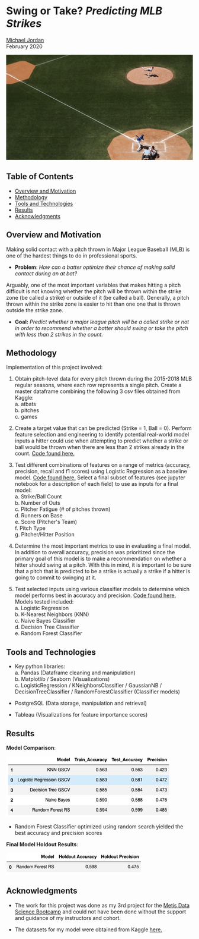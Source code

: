 # Swing or Take? *Predicting MLB Strikes*

[Michael Jordan](https://www.linkedin.com/in/michaeljoshuajordan/)  
February 2020 

![cover image](images/coverimage.png)

## Table of Contents
* [Overview and Motivation](#overview-and-motivation)
* [Methodology](#methodology)
* [Tools and Technologies](#tools-and-technologies)
* [Results](#results)
* [Acknowledgments](#acknowledgments)

## Overview and Motivation
Making solid contact with a pitch thrown in Major League Baseball (MLB) is one of the hardest things to do in professional sports.
- **Problem**: *How can a batter optimize their chance of making solid contact during an at bat?*

Arguably, one of the most important variables that makes hitting a pitch difficult is not knowing whether the pitch will be thrown within the strike zone (be called a strike) or outside of it (be called a ball). Generally, a pitch thrown within the strike zone is easier to hit than one one that is thrown outside the strike zone.
- **Goal:** *Predict whether a major league pitch will be a called strike or not in order to recommend whether a batter should swing or take the pitch with less than 2 strikes in the count.*


## Methodology 
Implementation of this project involved: 

1. Obtain pitch-level data for every pitch thrown during the 2015-2018 MLB regular seasons, where each row represents a single pitch. Create a master dataframe combining the following 3 csv files obtained from Kaggle:  
      a. atbats  
      b. pitches  
      c. games 

2. Create a target value that can be predicted (Strike = 1, Ball = 0). Perform feature selection and engineering to identify potential real-world model inputs a hitter could use when attempting to predict whether a strike or ball would be thrown when there are less than 2 strikes already in the count. [Code found here.](https://github.com/jordanm3/mlb-strike-predictions/blob/master/feature_selection_engineering.ipynb) 

3. Test different combinations of features on a range of metrics (accuracy, precision, recall and f1 scores) using Logistic Regression as a baseline model. [Code found here.](https://github.com/jordanm3/mlb-strike-predictions/blob/master/feature_selection_engineering.ipynb) Select a final subset of features (see jupyter notebook for a description of each field) to use as inputs for a final model:  
      a. Strike/Ball Count  
      b. Number of Outs  
      c. Pitcher Fatigue (# of pitches thrown)  
      d. Runners on Base  
      e. Score (Pitcher's Team)  
      f. Pitch Type  
      g. Pitcher/Hitter Position

4. Determine the most important metrics to use in evaluating a final model. In addition to overall accuracy, precision was prioritized since the primary goal of this model is to make a recommendation on whether a hitter should swing at a pitch. With this in mind, it is important to be sure that a pitch that is predicted to be a strike is actually a strike if a hitter is going to commit to swinging at it. 

5. Test selected inputs using various classifier models to determine which model performs best in accuracy and precision. [Code found here.](https://github.com/jordanm3/street-art-to-fine-art/blob/master/models/autoencoder_model.ipynb) Models tested included:  
      a. Logistic Regression  
      b. K-Nearest Neighbors (KNN)  
      c. Naive Bayes Classifier  
      d. Decision Tree Classifier  
      e. Random Forest Classifier


## Tools and Technologies
- Key python libraries:  
      a. Pandas (Dataframe cleaning and manipulation)   
      b. Matplotlib / Seaborn (Visualizations)  
      c. LogisticRegression / KNeighborsClassifier / GaussianNB / DecisionTreeClassifier / RandomForestClassifier (Classifier models)

- PostgreSQL (Data storage, manipulation and retrieval)

- Tableau (Visualizations for feature importance scores)


## Results
**Model Comparison**:

![model comparison](images/model_performance_test.png)
- Random Forest Classifier optimized using random search yielded the best accuracy and precision scores

**Final Model Holdout Results**:

![holdout_results](images/model_performance_hold_out.png)


## Acknowledgments
- The work for this project was done as my 3rd project for the [Metis Data Science Bootcamp](https://www.thisismetis.com/data-science-bootcamps) and could not have been done without the support and guidance of my instructors and cohort.

- The datasets for my model were obtained from Kaggle [here.](https://www.kaggle.com/pschale/mlb-pitch-data-20152018#games.csv)
